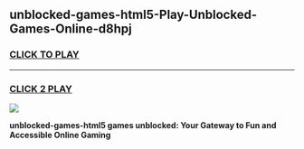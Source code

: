 
## unblocked-games-html5-Play-Unblocked-Games-Online-d8hpj
<h3>
<a href="https://premium76.site?title=unblocked-games-html5&ref=25A">CLICK TO PLAY</a></h3>
<hr>

<h3>
<a href="https://premium76.site?title=unblocked-games-html5&ref=25A">CLICK 2 PLAY</a>
  
</h3>

<a href="https://premium76.site?title=unblocked-games-html5&ref=25A"><img src="https://clearcache.store/games.png"></a>


**unblocked-games-html5 games unblocked: Your Gateway to Fun and Accessible Online Gaming**
